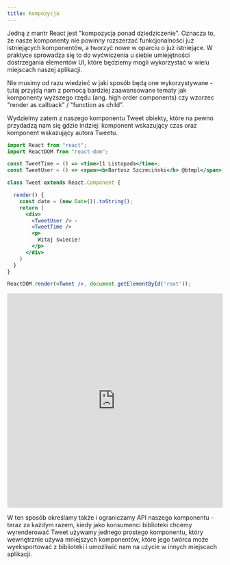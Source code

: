 ```yaml
---
title: Kompozycja
---
```


Jedną z mantr React jest "kompozycja ponad dziedziczenie". Oznacza to, że nasze komponenty nie powinny rozszerzać funkcjonalności już istniejących komponentów, a tworzyć nowe w oparciu o już istniejące. W praktyce sprowadza się to do wyćwiczenia u siebie umiejętności dostrzegania elementów UI, które będziemy mogli wykorzystać w wielu miejscach naszej aplikacji.

Nie musimy od razu wiedzieć w jaki sposób będą one wykorzystywane - tutaj przyjdą nam z pomocą bardziej zaawansowane tematy jak komponenty wyższego rzędu (ang. high order components) czy wzorzec "render as callback" / "function as child".

Wydzielmy zatem z naszego komponentu Tweet obiekty, które na pewno przydadzą nam się gdzie indziej: komponent wskazujący czas oraz komponent wskazujący autora Tweetu.

```jsx
import React from "react";
import ReactDOM from "react-dom";

const TweetTime = () => <time>11 Listopada</time>;
const TweetUser = () => <span><b>Bartosz Szczeciński</b> @btmpl</span>;

class Tweet extends React.Component {

  render() {
    const date = (new Date()).toString();
    return (
      <div>
        <TweetUser /> -
        <TweetTime />
        <p>
          Witaj świecie!
        </p>
      </div>
    )
  }
}

ReactDOM.render(<Tweet />, document.getElementById('root'));    
```

<iframe src="https://codesandbox.io/embed/vxq16wo77" style="width:100%; height:500px; border:0; border-radius: 4px; overflow:hidden;" sandbox="allow-modals allow-forms allow-popups allow-scripts allow-same-origin"></iframe>

W ten sposób określamy także i ograniczamy API naszego komponentu - teraz za każdym razem, kiedy jako konsumenci biblioteki chcemy wyrenderować Tweet używamy jednego prostego komponentu, który wewnętrznie używa mniejszych komponentów, które jego twórca może wyeksportować z biblioteki i umożliwić nam na użycie w innych miejscach aplikacji.